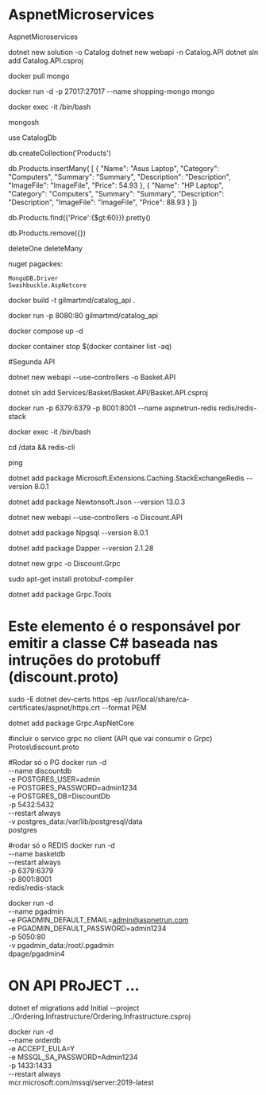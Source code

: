 # AspnetMicroservices
AspnetMicroservices

dotnet new solution -o Catalog
dotnet new webapi -n Catalog.API
dotnet sln add Catalog.API.csproj

docker pull mongo

docker run -d -p 27017:27017 --name shopping-mongo mongo

docker exec -it <containerid> /bin/bash

mongosh

use CatalogDb

db.createCollection('Products')


db.Products.insertMany(
			[
			    {
			        "Name": "Asus Laptop",
			        "Category": "Computers",
			        "Summary": "Summary",
			        "Description": "Description",
			        "ImageFile": "ImageFile",
			        "Price": 54.93
			    },
			    {
			        "Name": "HP Laptop",
			        "Category": "Computers",
			        "Summary": "Summary",
			        "Description": "Description",
			        "ImageFile": "ImageFile",
			        "Price": 88.93
			    }
			])

db.Products.find({'Price':{$gt:60}}).pretty()            

db.Products.remove({})

deleteOne
deleteMany

nuget pagackes:

	MongoDB.Driver
	Swashbuckle.AspNetcore





docker build -t gilmartmd/catalog_api .

docker run -p 8080:80 gilmartmd/catalog_api

docker compose up -d

docker container stop $(docker container list -aq)

#Segunda API

dotnet new webapi --use-controllers -o Basket.API

dotnet sln add Services/Basket/Basket.API/Basket.API.csproj

docker run -p 6379:6379 -p 8001:8001 --name aspnetrun-redis redis/redis-stack

docker exec -it <cid> /bin/bash

cd /data && redis-cli

ping

dotnet add package Microsoft.Extensions.Caching.StackExchangeRedis --version 8.0.1

dotnet add package Newtonsoft.Json --version 13.0.3


dotnet new webapi --use-controllers -o Discount.API

dotnet add package Npgsql --version 8.0.1

dotnet add package Dapper --version 2.1.28



dotnet new grpc -o Discount.Grpc

sudo apt-get install protobuf-compiler

dotnet add package Grpc.Tools


# Este elemento é o responsável por emitir a classe C# baseada nas intruções do protobuff (discount.proto)
 <ItemGroup>
   <Protobuf Include="Protos\discount.proto" GrpcServices="Server" />
 </ItemGroup>
  
  


sudo -E dotnet dev-certs https -ep /usr/local/share/ca-certificates/aspnet/https.crt --format PEM

dotnet add package Grpc.AspNetCore


#incluir o servico grpc no client (API que vai consumir o Grpc)
<ItemGroup>
    <Protobuf Include="..\..\Discount\Discount.Grpc\Protos\discount.proto" GrpcServices="Client">
      <Link>Protos\discount.proto</Link>
    </Protobuf>
  </ItemGroup>




#Rodar só o PG
docker run -d \
    --name discountdb \
    -e POSTGRES_USER=admin \
    -e POSTGRES_PASSWORD=admin1234 \
    -e POSTGRES_DB=DiscountDb \
    -p 5432:5432 \
    --restart always \
    -v postgres_data:/var/lib/postgresql/data \
    postgres

#rodar só o REDIS
docker run -d \
    --name basketdb \
    --restart always \
    -p 6379:6379 \
    -p 8001:8001 \
    redis/redis-stack
	

docker run -d \
  --name pgadmin \
  -e PGADMIN_DEFAULT_EMAIL=admin@aspnetrun.com \
  -e PGADMIN_DEFAULT_PASSWORD=admin1234 \
  -p 5050:80 \
  -v pgadmin_data:/root/.pgadmin \
  dpage/pgadmin4
  
# ON API PRoJECT  ...
  dotnet ef migrations add Initial --project ../Ordering.Infrastructure/Ordering.Infrastructure.csproj 	

docker run -d \
  --name orderdb \
  -e ACCEPT_EULA=Y \
  -e MSSQL_SA_PASSWORD=Admin1234 \
  -p 1433:1433 \
  --restart always \
  mcr.microsoft.com/mssql/server:2019-latest
